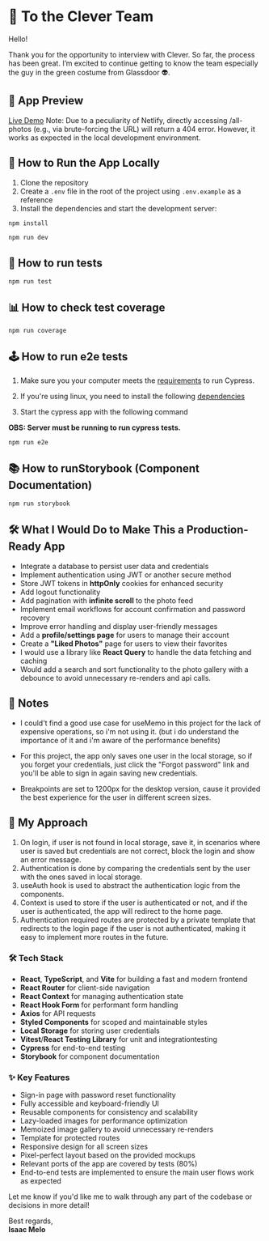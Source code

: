 # 👋 To the Clever Team

Hello!

Thank you for the opportunity to interview with Clever. So far, the process has been great. I’m excited to continue getting to know the team especially the guy in the green costume from Glassdoor 👽.

## 📱 App Preview

[Live Demo](https://cleverphotos.netlify.app/)
Note: Due to a peculiarity of Netlify, directly accessing /all-photos (e.g., via brute-forcing the URL) will return a 404 error. However, it works as expected in the local development environment.

## 🚀 How to Run the App Locally

1. Clone the repository
2. Create a `.env` file in the root of the project using `.env.example` as a reference
3. Install the dependencies and start the development server:

```bash
npm install
```

```bash
npm run dev
```

## 🧪 How to run tests

```bash
npm run test
```

## 📊 How to check test coverage

```bash
npm run coverage
```

## 🕹️ How to run e2e tests

1. Make sure you your computer meets the [requirements](https://docs.cypress.io/app/get-started/install-cypress#System-requirements) to run Cypress.

2. If you're using linux, you need to install the following [dependencies](https://docs.cypress.io/app/get-started/install-cypress#Linux-Prerequisites)

3. Start the cypress app with the following command

**OBS: Server must be running to run cypress tests.**

```bash
npm run e2e
```

## 📚 How to runStorybook (Component Documentation)

```bash
npm run storybook
```

## 🛠️ What I Would Do to Make This a Production-Ready App

- Integrate a database to persist user data and credentials
- Implement authentication using JWT or another secure method
- Store JWT tokens in **httpOnly** cookies for enhanced security
- Add logout functionality
- Add pagination with **infinite scroll** to the photo feed
- Implement email workflows for account confirmation and password recovery
- Improve error handling and display user-friendly messages
- Add a **profile/settings page** for users to manage their account
- Create a **"Liked Photos"** page for users to view their favorites
- I would use a library like **React Query** to handle the data fetching and caching
- Would add a search and sort functionality to the photo gallery with a debounce to avoid unnecessary re-renders and api calls.

## 📝 Notes

- I could't find a good use case for useMemo in this project for the lack of expensive operations, so i'm not using it. (but i do understand the importance of it and i'm aware of the performance benefits)

- For this project, the app only saves one user in the local storage, so if you forget your credentials, just click the "Forgot password" link and you'll be able to sign in again saving new credentials.

- Breakpoints are set to 1200px for the desktop version, cause it provided the best experience for the user in different screen sizes.

## 🧠 My Approach

1. On login, if user is not found in local storage, save it, in scenarios where user is saved but credentials are not correct, block the login and show an error message.
2. Authentication is done by comparing the credentials sent by the user with the ones saved in local storage.
3. useAuth hook is used to abstract the authentication logic from the components.
4. Context is used to store if the user is authenticated or not, and if the user is authenticated, the app will redirect to the home page.
5. Authentication required routes are protected by a private template that redirects to the login page if the user is not authenticated, making it easy to implement more routes in the future.

### 🛠️ Tech Stack

- **React**, **TypeScript**, and **Vite** for building a fast and modern frontend
- **React Router** for client-side navigation
- **React Context** for managing authentication state
- **React Hook Form** for performant form handling
- **Axios** for API requests
- **Styled Components** for scoped and maintainable styles
- **Local Storage** for storing user credentials
- **Vitest**/**React Testing Library** for unit and integrationtesting
- **Cypress** for end-to-end testing
- **Storybook** for component documentation

### ✨ Key Features

- Sign-in page with password reset functionality
- Fully accessible and keyboard-friendly UI
- Reusable components for consistency and scalability
- Lazy-loaded images for performance optimization
- Memoized image gallery to avoid unnecessary re-renders
- Template for protected routes
- Responsive design for all screen sizes
- Pixel-perfect layout based on the provided mockups
- Relevant ports of the app are covered by tests (80%)
- End-to-end tests are implemented to ensure the main user flows work as expected

Let me know if you'd like me to walk through any part of the codebase or decisions in more detail!

Best regards,  
**Isaac Melo**
